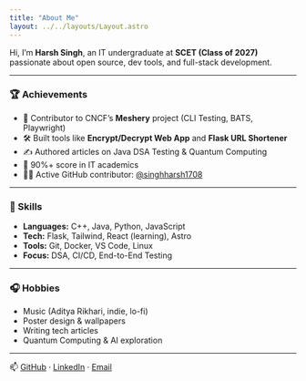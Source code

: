 ```yaml
---
title: "About Me"
layout: ../../layouts/Layout.astro
---
```


Hi, I’m **Harsh Singh**, an IT undergraduate at **SCET (Class of 2027)** passionate about open source, dev tools, and full-stack development.

---

### 🏆 Achievements

- 🔧 Contributor to CNCF’s **Meshery** project (CLI Testing, BATS, Playwright)
- 🛠️ Built tools like **Encrypt/Decrypt Web App** and **Flask URL Shortener**
- ✍️ Authored articles on Java DSA Testing & Quantum Computing
- 🧠 90%+ score in IT academics
- 🧑‍💻 Active GitHub contributor: [@singhharsh1708](https://github.com/singhharsh1708)

---

### 💼 Skills

- **Languages:** C++, Java, Python, JavaScript  
- **Tech:** Flask, Tailwind, React (learning), Astro  
- **Tools:** Git, Docker, VS Code, Linux  
- **Focus:** DSA, CI/CD, End-to-End Testing

---

### 🎧 Hobbies

- Music (Aditya Rikhari, indie, lo-fi)  
- Poster design & wallpapers  
- Writing tech articles  
- Quantum Computing & AI exploration

---

📫 [GitHub](https://github.com/singhharsh1708) · [LinkedIn](https://www.linkedin.com/in/harsh-s-08691222a/) · [Email](mailto:hs1663531@gmail.com)
